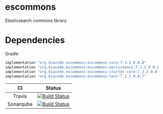 # escommons
Elasticsearch commons library.

# Dependencies
Gradle
```groovy
implementation "org.biacode.escommons:escommons-core:7.3.2_0.0.8"
implementation "org.biacode.escommons:escommons-persistence:7.3.2_0.0.8"
implementation "org.biacode.escommons:escommons-starter-core:7.3.2_0.0.7"
implementation "org.biacode.escommons:escommons-test:7.3.2_0.0.7"
```

| CI | Status |
| :---: | :---: |
| Travis | [![Build Status](https://travis-ci.org/Biacode/escommons.svg?branch=master)](https://travis-ci.org/Biacode/escommons) |
| Sonarqube | [![Build Status](https://getstreaming.files.wordpress.com/2012/10/sonar.png)](https://sonarcloud.io/dashboard?id=escommons) |